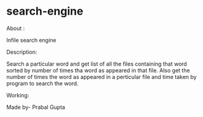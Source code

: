# search-engine
About :

Infile search engine

Description:

Search a particular word and get list of all the files containing that word sorted by number of times tha word 
as appeared in that file. 
Also get the number of times the word as appeared in a perticular file and time taken by program to search the word.

Working:



Made by- Prabal Gupta
